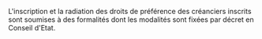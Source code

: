 L'inscription et la radiation des droits de préférence des créanciers inscrits sont soumises à des formalités dont les modalités sont fixées par décret en Conseil d'Etat.

